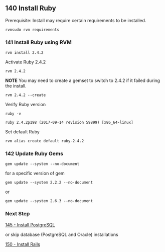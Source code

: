## 140 Install Ruby

Prerequisite: Install may require certain requirements to be installed.

```
rvmsudo rvm requirements
```

### 141 Install Ruby using RVM

```
rvm install 2.4.2
```

Activate Ruby 2.4.2

```
rvm 2.4.2
```

**NOTE** You may need to create a gemset to switch to 2.4.2 if it failed during the install.

```
rvm 2.4.2 --create
```

Verify Ruby version

```
ruby -v
```

```console
ruby 2.4.2p198 (2017-09-14 revision 59899) [x86_64-linux]
```

Set default Ruby

```
rvm alias create default ruby-2.4.2
```

### 142 Update Ruby Gems

```
gem update --system --no-document
```

for a specific version of gem

```
gem update --system 2.2.2 --no-document
```

or

```
gem update --system 2.6.3 --no-document
```

### Next Step

[145 - Install PostgreSQL](https://github.com/sleepepi/sleepepi/tree/master/virtual-machines/145-install-postgresql.md)

or skip database (PostgreSQL and Oracle) installations

[150 - Install Rails](https://github.com/sleepepi/sleepepi/tree/master/virtual-machines/150-install-rails.md)
